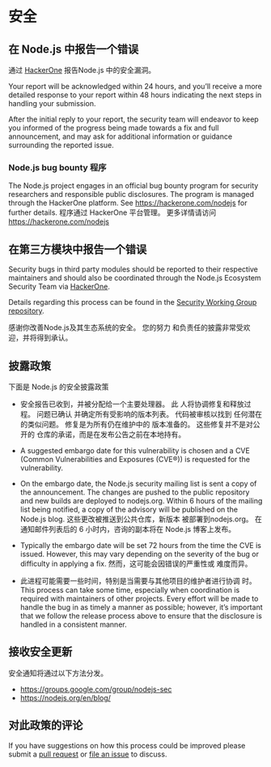 # 安全

## 在 Node.js 中报告一个错误

通过 [HackerOne](https://hackerone.com/nodejs) 报告Node.js 中的安全漏洞。

Your report will be acknowledged within 24 hours, and you’ll receive a more detailed response to your report within 48 hours indicating the next steps in handling your submission.

After the initial reply to your report, the security team will endeavor to keep you informed of the progress being made towards a fix and full announcement, and may ask for additional information or guidance surrounding the reported issue.

### Node.js bug bounty 程序

The Node.js project engages in an official bug bounty program for security researchers and responsible public disclosures.  The program is managed through the HackerOne platform. See <https://hackerone.com/nodejs> for further details.  程序通过 HackerOne 平台管理。 更多详情请访问 <https://hackerone.com/nodejs>

## 在第三方模块中报告一个错误

Security bugs in third party modules should be reported to their respective maintainers and should also be coordinated through the Node.js Ecosystem Security Team via [HackerOne](https://hackerone.com/nodejs-ecosystem).

Details regarding this process can be found in the [Security Working Group repository](https://github.com/nodejs/security-wg/blob/HEAD/processes/third_party_vuln_process.md).

感谢你改善Node.js及其生态系统的安全。 您的努力 和负责任的披露非常受欢迎，并将得到承认。

## 披露政策

下面是 Node.js 的安全披露政策

* 安全报告已收到，并被分配给一个主要处理器。 此 人将协调修复和释放过程。 问题已确认 并确定所有受影响的版本列表。 代码被审核以找到 任何潜在的类似问题。 修复是为所有仍在维护中的 版本准备的。 这些修复并不是对公开的 仓库的承诺，而是在发布公告之前在本地持有。

* A suggested embargo date for this vulnerability is chosen and a CVE (Common Vulnerabilities and Exposures (CVE®)) is requested for the vulnerability.

* On the embargo date, the Node.js security mailing list is sent a copy of the announcement. The changes are pushed to the public repository and new builds are deployed to nodejs.org. Within 6 hours of the mailing list being notified, a copy of the advisory will be published on the Node.js blog. 这些更改被推送到公共仓库，新版本 被部署到nodejs.org。 在 通知邮件列表后的 6 小时内，咨询的副本将在 Node.js 博客上发布。

* Typically the embargo date will be set 72 hours from the time the CVE is issued. However, this may vary depending on the severity of the bug or difficulty in applying a fix. 然而，这可能会因错误的严重性或 难度而异。

* 此进程可能需要一些时间，特别是当需要与其他项目的维护者进行协调 时。 This process can take some time, especially when coordination is required with maintainers of other projects. Every effort will be made to handle the bug in as timely a manner as possible; however, it’s important that we follow the release process above to ensure that the disclosure is handled in a consistent manner.

## 接收安全更新

安全通知将通过以下方法分发。

* <https://groups.google.com/group/nodejs-sec>
* <https://nodejs.org/en/blog/>

## 对此政策的评论

If you have suggestions on how this process could be improved please submit a [pull request](https://github.com/nodejs/nodejs.org) or [file an issue](https://github.com/nodejs/security-wg/issues/new) to discuss.
